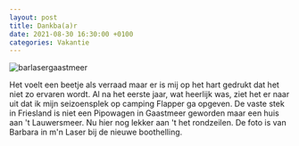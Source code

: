 ```yaml
---
layout: post
title: Dankba(a)r
date: 2021-08-30 16:30:00 +0100
categories: Vakantie
---
```


![barlasergaastmeer](../assets/barlasergaastmeer.jpg)

Het voelt een beetje als verraad maar er is mij op het hart gedrukt dat het niet zo ervaren wordt. Al na het eerste jaar, wat heerlijk was, ziet het er naar uit dat ik mijn seizoensplek op camping Flapper ga opgeven. De vaste stek in Friesland is niet een Pipowagen in Gaastmeer geworden maar een huis aan 't Lauwersmeer. Nu  hier nog lekker aan 't het rondzeilen. De foto is van Barbara in m'n Laser bij de nieuwe boothelling. 
